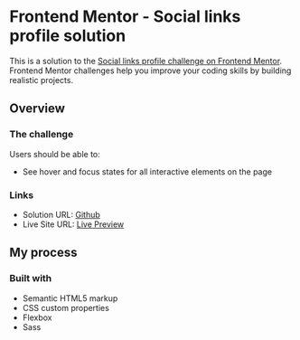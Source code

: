# Frontend Mentor - Social links profile solution

This is a solution to the [Social links profile challenge on Frontend Mentor](https://www.frontendmentor.io/challenges/social-links-profile-UG32l9m6dQ). Frontend Mentor challenges help you improve your coding skills by building realistic projects. 

## Overview

### The challenge

Users should be able to:

- See hover and focus states for all interactive elements on the page


### Links

- Solution URL: [Github](https://github.com/rowanrooster/social-links-profile)
- Live Site URL: [Live Preview](https://rowanrooster.github.io/social-links-profile/)

## My process

### Built with

- Semantic HTML5 markup
- CSS custom properties
- Flexbox
- Sass